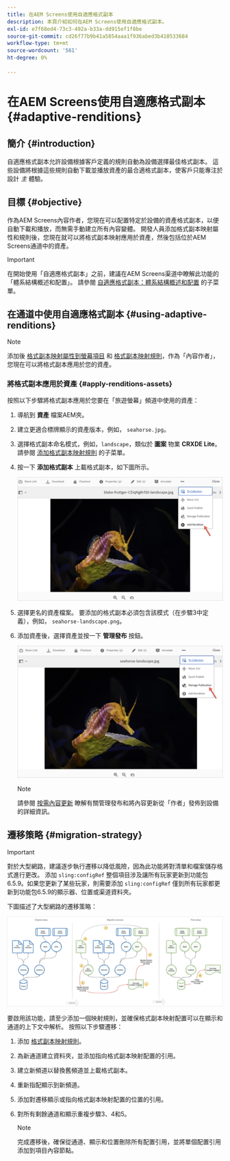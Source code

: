 ```yaml
---
title: 在AEM Screens使用自適應格式副本
description: 本頁介紹如何在AEM Screens使用自適應格式副本。
exl-id: e7f68ed4-73c3-492a-b33a-dd915ef1f8be
source-git-commit: cd26f77b9b41a5854aaa1f936abed3b410533684
workflow-type: tm+mt
source-wordcount: '561'
ht-degree: 0%

---
```


# 在AEM Screens使用自適應格式副本 {#adaptive-renditions}

## 簡介 {#introduction}

自適應格式副本允許設備根據客戶定義的規則自動為設備選擇最佳格式副本。 這些設備將根據這些規則自動下載並播放資產的最合適格式副本，使客戶只能專注於設計 *主* 體驗。

## 目標 {#objective}

作為AEM Screens內容作者，您現在可以配置特定於設備的資產格式副本，以便自動下載和播放，而無需手動建立所有內容變體。
開發人員添加格式副本映射屬性和規則後，您現在就可以將格式副本映射應用於資產，然後包括位於AEM Screens通道中的資產。

>[!IMPORTANT]
>在開始使用「自適應格式副本」之前，建議在AEM Screens渠道中瞭解此功能的「體系結構概述和配置」。 請參閱 [自適應格式副本：體系結構概述和配置](/help/user-guide/adaptive-renditions.md) 的子菜單。

## 在通道中使用自適應格式副本 {#using-adaptive-renditions}

>[!NOTE]
>添加後 [格式副本映射屬性到螢幕項目](/help/user-guide/adaptive-renditions.md#rendition-mapping-new) 和 [格式副本映射規則](/help/user-guide/adaptive-renditions.md#add-rendition-mapping-rules)，作為「內容作者」，您現在可以將格式副本應用於您的資產。

### 將格式副本應用於資產 {#apply-renditions-assets}

按照以下步驟將格式副本應用於您要在「旅遊螢幕」頻道中使用的資產：

1. 導航到 **資產** 檔案AEM夾。

1. 建立更適合標牌顯示的資產版本，例如， `seahorse.jpg`。

1. 選擇格式副本命名模式，例如，`landscape`，類似於 **圖案** 物業 **CRXDE Lite**。 請參閱 [添加格式副本映射規則](/help/user-guide/adaptive-renditions.md#add-rendition-mapping-rules) 的子菜單。

1. 按一下 **添加格式副本** 上載格式副本，如下圖所示。

   ![影像](/help/user-guide/assets/adaptive-renditions/manage-pub-asset2.png)

1. 選擇更名的資產檔案。 要添加的格式副本必須包含該模式（在步驟3中定義），例如， `seahorse-landscape.png`。

1. 添加資產後，選擇資產並按一下 **管理發布** 按鈕。

   ![影像](/help/user-guide/assets/adaptive-renditions/manage-pub-asset1.png)

   >[!NOTE]
   >請參閱 [按需內容更新](https://experienceleague.adobe.com/docs/experience-manager-screens/user-guide/authoring/content-updates/on-demand-content.html?lang=en) 瞭解有關管理發布和將內容更新從「作者」發佈到設備的詳細資訊。


## 遷移策略 {#migration-strategy}

>[!IMPORTANT]
>對於大型網路，建議逐步執行遷移以降低風險，因為此功能將對清單和檔案儲存格式進行更改。 添加 `sling:configRef` 整個項目涉及讓所有玩家更新到功能包6.5.9。如果您更新了某些玩家，則需要添加 `sling:configRef` 僅到所有玩家都更新到功能包6.5.9的顯示器、位置或渠道資料夾。

下圖描述了大型網路的遷移策略：

![影像](/help/user-guide/assets/adaptive-renditions/migration-strategy1.png)

要啟用該功能，請至少添加一個映射規則，並確保格式副本映射配置可以在顯示和通道的上下文中解析。 按照以下步驟遷移：

1. 添加 [格式副本映射規則](/help/user-guide/adaptive-renditions.md)。
1. 為新通道建立資料夾，並添加指向格式副本映射配置的引用。
1. 建立新頻道以替換舊頻道並上載格式副本。
1. 重新指配顯示到新頻道。
1. 添加對遷移顯示或指向格式副本映射配置的位置的引用。
1. 對所有剩餘通道和顯示重複步驟3、4和5。

   >[!NOTE]
   >完成遷移後，確保從通道、顯示和位置刪除所有配置引用，並將單個配置引用添加到項目內容節點。
